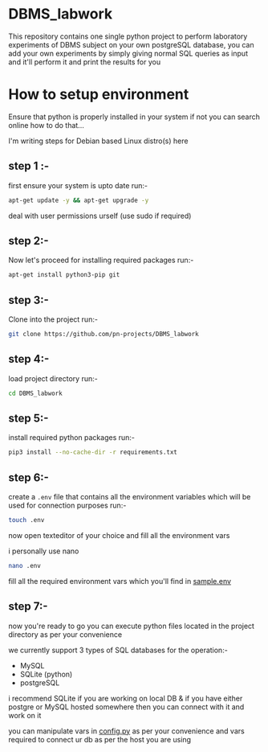 # DBMS_labwork
This repository contains one single python project to perform laboratory experiments of DBMS subject on your own postgreSQL database, you can add your own experiments by simply giving normal SQL queries as input and it'll perform it and print the results for you

# How to setup environment 

Ensure that python is properly installed in your system 
if not you can search online how to do that...

I'm writing steps for Debian based Linux distro(s) here

## step 1 :- 
first ensure your system is upto date
run:- 
```bash
apt-get update -y && apt-get upgrade -y
```
deal with user permissions urself (use sudo if required)

## step 2:-
Now let's proceed for installing required packages 
run:-
```bash
apt-get install python3-pip git
```

## step 3:-
Clone into the project 
run:-
```bash
git clone https://github.com/pn-projects/DBMS_labwork
```

## step 4:-
load project directory 
run:- 
```bash
cd DBMS_labwork
```

## step 5:-
install required python packages
run:- 
```bash
pip3 install --no-cache-dir -r requirements.txt
```

## step 6:-
create a `.env` file that contains all the environment variables which will be used for connection purposes 
run:- 
```bash
touch .env
```

now open texteditor of your choice and fill all the environment vars

i personally use nano 

```bash
nano .env
```

fill all the required environment vars 
which you'll find in [sample.env](https://github.com/pn-projects/DBMS_labwork/sample.env)

## step 7:-

now you're ready to go 
you can execute python files located in the project directory as per your convenience 

we currently support 3 types of SQL databases for the operation:- 

- MySQL
- SQLite (python)
- postgreSQL

i recommend SQLite if you are working on local DB 
&
if you have either postgre or MySQL hosted somewhere then you can connect with it and work on it 

you can manipulate vars in [config.py](https://github.com/pn-projects/DBMS_labwork/config.py) as per your convenience and vars required to connect ur db as per the host you are using 

